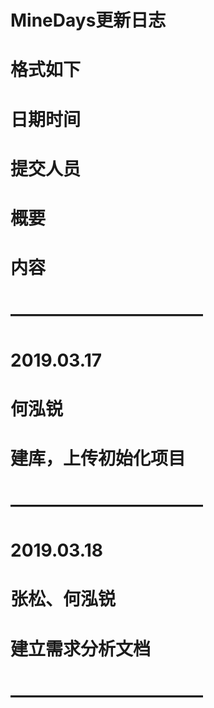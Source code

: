 ﻿# MineDays更新日志

# 格式如下
# 日期时间
# 提交人员
# 概要
# 内容

# ———————————
# 2019.03.17
# 何泓锐
# 建库，上传初始化项目
# ———————————
# 2019.03.18
# 张松、何泓锐
# 建立需求分析文档
# ———————————
